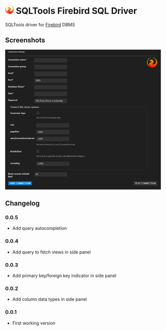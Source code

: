 # <img src="https://raw.githubusercontent.com/fzhem/sqltools-firebird-driver/main/icons/default.png"  style="height:1em;"/> SQLTools Firebird SQL Driver

SQLTools driver for [Firebird](https://firebirdsql.org/) DBMS

## Screenshots
![connection-assistant.jpg](https://raw.githubusercontent.com/fzhem/sqltools-firebird-driver/main/screenshots/connection-assistant.jpg)

## Changelog

### 0.0.5

- Add query autocompletion

### 0.0.4

- Add query to fetch views in side panel

### 0.0.3

- Add primary key/foreign key indicator in side panel

### 0.0.2

- Add column data types in side panel

### 0.0.1

- First working version

